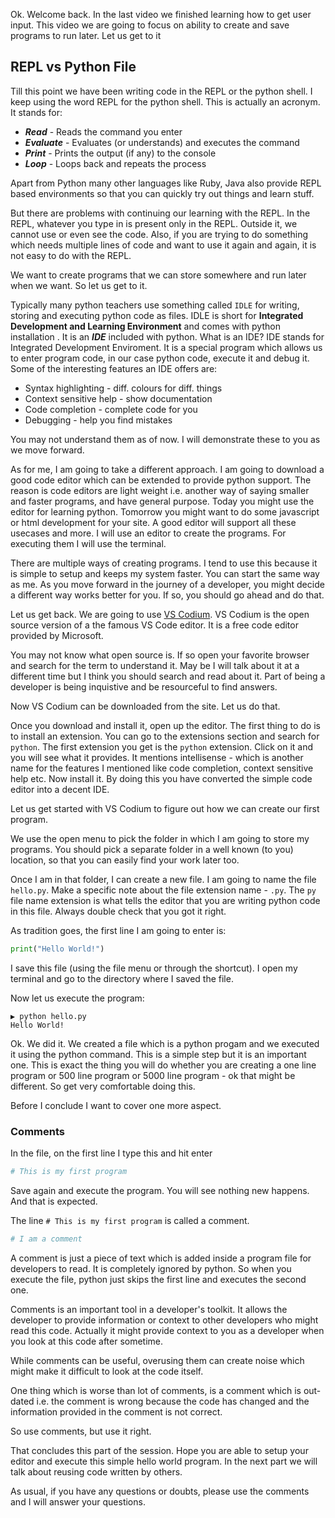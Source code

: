 Ok. Welcome back. In the last video we finished learning how to get user input. This video we are going to focus on ability to create and save programs to run later. Let us get to it

## REPL vs Python File

<slide> Till this point we have been writing code in the REPL or the python shell. I keep using the word REPL for the python shell. This is actually an acronym. It stands for:

- ***Read*** - Reads the command you enter
- ***Evaluate*** - Evaluates (or understands) and executes the command
- ***Print*** - Prints the output (if any) to the console
- ***Loop*** - Loops back and repeats the process

Apart from Python many other languages like Ruby, Java also provide REPL based environments so that you can quickly try out things and learn stuff.

But there are problems with continuing our learning with the REPL. In the REPL, whatever you type in is present only in the REPL. Outside it, we cannot use or even see the code. Also, if you are trying to do something which needs multiple lines of code and want to use it again and again, it is not easy to do with the REPL. 

We want to create programs that we can store somewhere and run later when we want. So let us get to it.

<slide> Typically many python teachers use something called `IDLE` for writing, storing and executing python code as files. IDLE is short for **Integrated Development and Learning Environment** and comes with python installation . It is an ***IDE*** included with python. What is an IDE? IDE stands for Integrated Development Enviroment. It is a special program which allows us to enter program code, in our case python code, execute it and debug it. Some of the interesting features an IDE offers are:

- Syntax highlighting - diff. colours for diff. things
- Context sensitive help - show documentation
- Code completion - complete code for you
- Debugging - help you find mistakes

You may not understand them as of now. I will demonstrate these to you as we move forward.

As for me, I am going to take a different approach. I am going to download a good code editor which can be extended to provide python support. The reason is code editors are light weight i.e. another way of saying smaller and faster programs, and have general purpose. Today you might use the editor for learning python. Tomorrow you might want to do some javascript or html development for your site. A good editor will support all these usecases and more. I will use an editor to create the programs. For executing them I will use the terminal. 

There are multiple ways of creating programs. I tend to use this because it is simple to setup and keeps my system faster. You can start the same way as me. As you move forward in the journey of a developer, you might decide a different way  works better for you. If so, you should go ahead and do that.

<slide> Let us get back. We are going to use [VS Codium](https://vscodium.com/). VS Codium is the open source version of a the famous VS Code editor. It is a free code editor provided by Microsoft. 

You may not know what open source is. If so open your favorite browser and search for the term to understand it. May be I will talk about it at a different time but I think you should search and read about it. Part of being a developer is being inquistive and be resourceful to find answers.

Now VS Codium can be downloaded from the site. Let us do that.

<browser>

Once you download and install it, open up the editor. The first thing to do is to install an extension. You can go to the extensions section and search for `python`. The first extension you get is the `python` extension. Click on it and you will see what it provides. It mentions intellisense - which is another name for the features I mentioned like code completion, context sensitive help etc. Now install it. By doing this you have converted the simple code editor into a decent IDE.

Let us get started with VS Codium to figure out how we can create our first program.

<codium>

We use the open menu to pick the folder in which I am going to store my programs. You should pick a separate folder in a well known (to you) location, so that you can easily find your work later too.

Once I am in that folder, I can create a new file. I am going to name the file `hello.py`. Make a specific note about the file extension name - `.py`. The `py` file name extension is what tells the editor that you are writing python code in this file. Always double check that you got it right.

As tradition goes, the first line I am going to enter is:

```python
print("Hello World!")
```

I save this file (using the file menu or through the shortcut). I open my terminal and go to the directory where I saved the file. 

Now let us execute the program:

```shell
▶ python hello.py
Hello World!

```

Ok. We did it. We created a file which is a python progam and we executed it using the python command. This is a simple step but it is an important one. This is exact the thing you will do whether you are creating a one line program or 500 line program or 5000 line program - ok that might be different. So get very comfortable doing this.

Before I conclude I want to cover one more aspect.
<slide>
### Comments

In the file, on the first line I type this and hit enter

```python
# This is my first program
```

Save again and execute the program. You will see nothing new happens. And that is expected.

The line `# This is my first program` is called a comment. 

```python
# I am a comment
```

A comment is just a piece of text which is added inside a program file for developers to read. It is completely ignored by python. So when you execute the file, python just skips the first line and executes the second one. 

Comments is an important tool in a developer's toolkit. It allows the developer to provide information or context to other developers who might read this code. Actually it might provide context to you as a developer when you look at this code after sometime.

While comments can be useful, overusing them can create noise which might make it difficult to look at the code itself. 

One thing which is worse than lot of comments, is a comment which is out-dated i.e. the comment is wrong because the code has changed and the information provided in the comment is not correct. 

So use comments, but use it right.

That concludes this part of the session. Hope you are able to setup your editor and execute this simple hello world program. In the next part we will talk about  reusing code written by others.

As usual, if you have any questions or doubts, please use the comments and I will answer your questions.